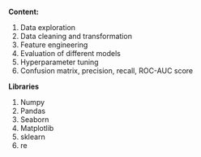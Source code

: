 **Content:**
1. Data exploration
2. Data cleaning and transformation
3. Feature engineering
4. Evaluation of different models
5. Hyperparameter tuning
6. Confusion matrix, precision, recall, ROC-AUC score

**Libraries**
1. Numpy
2. Pandas
3. Seaborn
4. Matplotlib
5. sklearn
6. re
